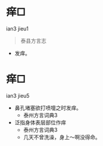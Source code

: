 # 痒□
ian3 jieu1
> 泰县方言志
- 发痒。

# 痒□
ian3 jieu5
+ 鼻孔堵塞欲打喷嚏之时发痒。
  * 泰州方言词典3
+ 泛指身体表层部位作痒
  * 泰州方言词典3
  - 几天不曾洗澡，身上～啊没得命。
